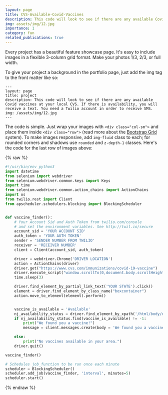 ```yaml
---
layout: page
title: CVS-Available-Covid-Vaccines
description: This code will look to see if there are any available Covid vaccines at your local CVS. If there is availability, you will receive a text. You need a Twilio account in order to receive SMS.
img: assets/img/12.jpg
importance: 1
category: fun
related_publications: true
---
```


Every project has a beautiful feature showcase page.
It's easy to include images in a flexible 3-column grid format.
Make your photos 1/3, 2/3, or full width.

To give your project a background in the portfolio page, just add the img tag to the front matter like so:

    ---
    layout: page
    title: project
    description: This code will look to see if there are any available Covid vaccines at your local CVS. If there is availability, you will receive a text. You need a Twilio account in order to receive SMS.
    img: /assets/img/12.jpg
    ---

The code is simple.
Just wrap your images with `<div class="col-sm">` and place them inside `<div class="row">` (read more about the <a href="https://getbootstrap.com/docs/4.4/layout/grid/">Bootstrap Grid</a> system).
To make images responsive, add `img-fluid` class to each; for rounded corners and shadows use `rounded` and `z-depth-1` classes.
Here's the code for the last row of images above:

{% raw %}

```python
#!/usr/bin/env python3
import datetime
from selenium import webdriver
from selenium.webdriver.common.keys import Keys
import time
from selenium.webdriver.common.action_chains import ActionChains
import os
from twilio.rest import Client
from apscheduler.schedulers.blocking import BlockingScheduler


def vaccine_finder():
    # Your Account Sid and Auth Token from twilio.com/console
    # and set the environment variables. See http://twil.io/secure
    account_sid = 'YOUR ACCOUNT SID'
    auth_token = 'YOUR AUTH TOKEN'
    sender = 'SENDER NUMBER FROM TWILIO'
    receiver = 'RECEIVER NUMBER'
    client = Client(account_sid, auth_token)

    driver = webdriver.Chrome('DRIVER LOCATION')
    action = ActionChains(driver)
    driver.get("https://www.cvs.com/immunizations/covid-19-vaccine")
    driver.execute_script("window.scrollTo(0,document.body.scrollHeight)")
    time.sleep(3)

    driver.find_element_by_partial_link_text('YOUR STATE').click()
    element = driver.find_element_by_class_name("boxcontainer")
    action.move_to_element(element).perform()


    vaccine_is_available = 'Available'
    nj_availability_status = driver.find_element_by_xpath('/html/body/div[2]/div/div[19]/div/div/div/div/div/div[1]/div[2]/div/div/div[2]/div/div[6]/div/div/table').text
    if nj_availability_status.find(vaccine_is_available) != -1:
        print("We found you a vaccine!")
        message = client.messages.create(body = 'We found you a vaccine! go to https://www.cvs.com/immunizations/covid-19-vaccine to schedule your appointment now!',from_ = sender,to = receiver)

    else:
        print("No vaccines available in your area.")
    driver.quit()

vaccine_finder()

# Schedules job_function to be run once each minute
scheduler = BlockingScheduler()
scheduler.add_job(vaccine_finder, 'interval', minutes=5)
scheduler.start()
```

{% endraw %}
